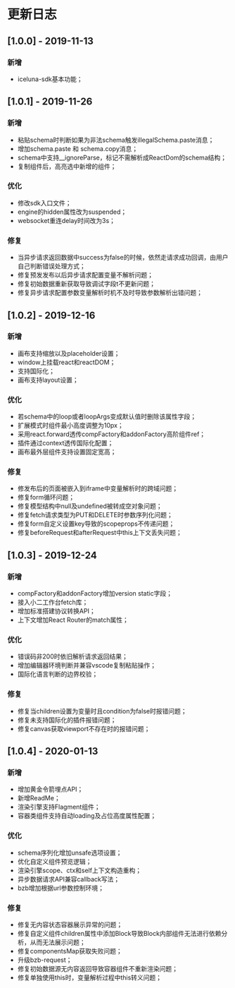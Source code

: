 # 更新日志

## [1.0.0] - 2019-11-13
### 新增
* iceluna-sdk基本功能；

## [1.0.1] - 2019-11-26
### 新增
* 粘贴schema时判断如果为非法schema触发illegalSchema.paste消息；
* 增加schema.paste 和 schema.copy消息；
* schema中支持__ignoreParse，标记不需解析成ReactDom的schema结构；
* 复制组件后，高亮选中新增的组件；

### 优化
* 修改sdk入口文件；
* engine的hidden属性改为suspended；
* websocket重连delay时间改为3s；

### 修复
* 当异步请求返回数据中success为false的时候，依然走请求成功回调，由用户自己判断错误处理方式；
* 修复预发发布以后异步请求配置变量不解析问题；
* 修复初始数据重新获取导致调试字段t不更新问题；
* 修复异步请求配置参数变量解析时机不及时导致参数解析出错问题；

## [1.0.2] - 2019-12-16
### 新增
* 画布支持缩放以及placeholder设置；
* window上挂载react和reactDOM；
* 支持国际化；
* 画布支持layout设置；

### 优化
* 若schema中的loop或者loopArgs变成默认值时删除该属性字段；
* 扩展模式时组件最小高度调整为10px；
* 采用react.forward透传compFactory和addonFactory高阶组件ref；
* 插件通过context透传国际化配置；
* 画布最外层组件支持设置固定宽高；

### 修复
* 修发布后的页面被嵌入到iframe中变量解析时的跨域问题；
* 修复form循环问题；
* 修复模型结构中null及undefined被转成空对象问题；
* 修复fetch请求类型为PUT和DELETE时参数序列化问题；
* 修复form自定义设置key导致的scopeprops不传递问题；
* 修复beforeRequest和afterRequest中this上下文丢失问题；

## [1.0.3] - 2019-12-24
### 新增
* compFactory和addonFactory增加version static字段；
* 接入小二工作台fetch库；
* 增加标准搭建协议转换API；
* 上下文增加React Router的match属性；

### 优化
* 错误码非200时依旧解析请求返回结果；
* 增加编辑器环境判断并兼容vscode复制粘贴操作；
* 国际化语言判断的边界校验；

### 修复
* 修复当children设置为变量时且condition为false时报错问题；
* 修复未支持国际化的插件报错问题；
* 修复canvas获取viewport不存在时的报错问题；

## [1.0.4] - 2020-01-13
### 新增
* 增加黄金令箭埋点API；
* 新增ReadMe；
* 渲染引擎支持Flagment组件；
* 容器类组件支持自动loading及占位高度属性配置；

### 优化
* schema序列化增加unsafe选项设置；
* 优化自定义组件预览逻辑；
* 渲染引擎scope、ctx和self上下文构造重构；
* 异步数据请求API兼容callback写法；
* bzb增加根据url参数控制环境；

### 修复
* 修复无内容状态容器展示异常的问题；
* 修复自定义组件children属性中添加Block导致Block内部组件无法进行依赖分析，从而无法展示问题；
* 修复componentsMap获取失败问题；
* 升级bzb-request；
* 修复初始数据源无内容返回导致容器组件不重新渲染问题；
* 修复单独使用this时，变量解析过程中this转义问题；
